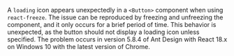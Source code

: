 A `loading` icon appears unexpectedly in a `<Button>` component when using `react-freeze`. The issue can be reproduced by freezing and unfreezing the component, and it only occurs for a brief period of time. This behavior is unexpected, as the button should not display a loading icon unless specified. The problem occurs in version 5.8.4 of Ant Design with React 18.x on Windows 10 with the latest version of Chrome.
